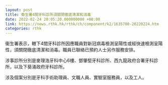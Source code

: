 ```yaml
---
layout: post
title: 衞生署4間牙科診所須關閉徹底清潔和消毒
date: 2022-02-24 20:05:20.000000000 +08:00
link: https://news.rthk.hk/rthk/ch/component/k2/1635700-20220224.htm
categories: rthk
---
```


衞生署表示，轄下4間牙科診所因應職員對新冠病毒檢測呈陽性或經快速檢測呈陽性，須關閉徹底清潔和消毒。職員已聯絡已預約人士另作服務安排。

涉事診所分別是麥理浩牙科中心6樓、鄧肇堅牙科診所、西九龍政府合署牙科診所，以及下葵涌政府牙科診所。

涉及個案分別是牙科手術助理員、文職人員、實驗室服務員，以及工人。
